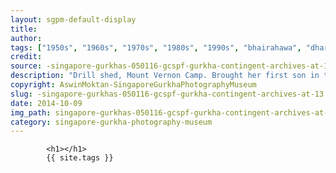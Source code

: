 ```yaml
---
layout: sgpm-default-display
title: 
author: 
tags: ["1950s", "1960s", "1970s", "1980s", "1990s", "bhairahawa", "dharan", "gurkhas", "kathmandu", "nepal", "pokhara", "singapore", "singapore gurkha archive", "singapore gurkha old photographs", "singapore gurkha photography museum", "singapore gurkhas"]
credit: 
source: -singapore-gurkhas-050116-gcspf-gurkha-contingent-archives-at-13
description: "Drill shed, Mount Vernon Camp. Brought her first son in the prem for the party in the background. 1972 Dasain party,  Date: October 1972"
copyright: AswinMoktan-SingaporeGurkhaPhotographyMuseum
slug: -singapore-gurkhas-050116-gcspf-gurkha-contingent-archives-at-13
date: 2014-10-09
img_path: singapore-gurkhas-050116-gcspf-gurkha-contingent-archives-at-13.jpg
category: singapore-gurkha-photography-museum
---
```

	 		

	 		<h1></h1>
	 		{{ site.tags }}
	 		
